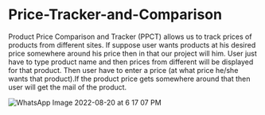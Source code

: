 # Price-Tracker-and-Comparison
Product Price Comparison and Tracker (PPCT) allows us to track prices of products from different sites. If suppose user wants products at his desired price somewhere around his price then in that our project will him. User just have to type product name and then prices from different will be displayed for that product. Then
user have to enter a price (at what price he/she wants that product).If the product price gets somewhere around that then user will get the mail of the product.

![WhatsApp Image 2022-08-20 at 6 17 07 PM](https://user-images.githubusercontent.com/69852923/185779157-d56fd2c0-674e-472b-8c2a-58b71bf0da37.jpeg)
